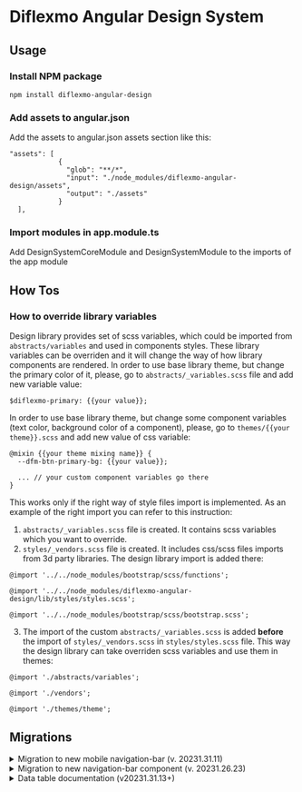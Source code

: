 # Diflexmo Angular Design System

## Usage

### Install NPM package

`npm install diflexmo-angular-design`

### Add assets to **angular.json**

Add the assets to angular.json assets section like this:

```
"assets": [
            {
              "glob": "**/*",
              "input": "./node_modules/diflexmo-angular-design/assets",
              "output": "./assets"
            }
  ],
```

### Import modules in **app.module.ts**

Add DesignSystemCoreModule and DesignSystemModule to the imports of the app module

## How Tos

### How to override library variables

Design library provides set of scss variables, which could be imported from `abstracts/variables` and used in components styles. These library variables can be overriden and it will change the way of how library components are rendered.
In order to use base library theme, but change the primary color of it, please, go to `abstracts/_variables.scss` file and add new variable value:

```
$diflexmo-primary: {{your value}};
```

In order to use base library theme, but change some component variables (text color, background color of a component), please, go to `themes/{{your theme}}.scss` and add new value of css variable:

```
@mixin {{your theme mixing name}} {
  --dfm-btn-primary-bg: {{your value}};

  ... // your custom component variables go there
}
```

This works only if the right way of style files import is implemented. As an example of the right import you can refer to this instruction:

1. `abstracts/_variables.scss` file is created. It contains scss variables which you want to override.
2. `styles/_vendors.scss` file is created. It includes css/scss files imports from 3d party libraries. The design library import is added there:

```
@import '../../node_modules/bootstrap/scss/functions';

@import '../../node_modules/diflexmo-angular-design/lib/styles/styles.scss';

@import '../../node_modules/bootstrap/scss/bootstrap.scss';
```

3. The import of the custom `abstracts/_variables.scss` is added **before** the import of `styles/_vendors.scss` in `styles/styles.scss` file. This way the design library can take overriden scss variables and use them in themes:

```
@import './abstracts/variables';

@import './vendors';

@import './themes/theme';
```

## Migrations

<details>
<summary>Migration to new mobile navigation-bar (v. 20231.31.11)</summary>

### Remove isHiddenForMobile from NavigationItem model

From this version, navigation items will be hidden on mobile view dynamically, based on the width of device screen. Because of it, isHiddenForMobile parameter is not supported. If it was used, please, remove it from your NavigationItem objects creation.

</details>

<details>
<summary>Migration to new navigation-bar component (v. 20231.26.23)</summary>

### Navigation items

All navigation items should be passed as an array of objects to **[navigationItems]** input property of navigation-bar component. Please, update previous implementation, such as:

```
<dfm-navigation-item icon="home-03" title="Dashboard" routerLink="/" [exact]="true"></dfm-navigation-item>
<dfm-navigation-item icon="speedometer-02" title="OVER-C Edge" routerLink="/overc-edge"></dfm-navigation-item>
```

To this one:

```
new NavigationItem('Dashboard', 'home-03', '/', true),
new NavigationItem('OVER-C Edge', 'speedometer-02', '/overc-edge')
```

If you need to pass child navigation items, you can specify them in NavigationItem object:

```
new NavigationItem('Operations', 'dots-grid', undefined, false, true, [
      new NavigationItem('Problems', 'package-x', '/operations/problems'),
      new NavigationItem('All events', 'notification-text', '/operations/events'),
      new NavigationItem('Insights', 'line-chart-up-01', '/operations/insights'),
      new NavigationItem('Configurations', 'package-x', '/operations/configurations'),
    ])
```

### Tenants dropdown and profile items

Tenant dropdown and profile items have been moved directly to navigation bar component. Please, remove them from the code and use **[tenants]**, **[currentTenant]**, **(tenantChanged)** properties of navigation-bar.
Before:

```
<dfm-navigation-bar [content]="content">
  ...
  <ng-template #profileItems>
    <dfm-navigation-item-tenant
      title="Tenants"
      [tenants]="tenants"
      [currentTenantValue]="currentTenant"
      (tenantChanged)="changeTenant($event)"
    ></dfm-navigation-item-tenant>
    <dfm-navigation-item icon="user-01" title="Profile"></dfm-navigation-item>
  </ng-template>
</dfm-navigation-bar>
```

After

```
<dfm-navigation-bar
    [tenants]="tenants"
    [currentTenant]="currentTenant"
    (tenantChanged)="changeTenant($event)"
  >
  </dfm-navigation-bar>
```

### Content

All content of page should go into navigation bar tag. The example of change:
From

```
<dfm-navigation-bar [content]="content"> ... <dfm-navigation-bar>
<div class="content"></div>
```

To

```
<dfm-navigation-bar><div class="content"></div><dfm-navigation-bar>

```

### Messages and notifications

New properties such as **[isTenantDropdownShown]**, **[isNotificationsCounterShown]**, **[isMessagesCounterShown]** have been added. Please, use them in order to configure what should be displayed in navigation bar
To pass notifications and messages use **[notifications]** and **[messages]** properties. In order to dismiss notification or message, subscribe to **(notificationsDismissed)** and **(messagesDismissed)**.

</details>
<details>
<summary>Data table documentation (v20231.31.13+)</summary>

### Dfm Data table

Selector: dfm-data-table

### INPUTS
data: Of type dfmDataSource, contains items which will contain the actual table data
selectable: boolean, when true will add a column with a checkbox at the beginning of the table. Default= false
rowClickable: boolean, when true the data table will report when a row has been clicked and change the mouse to a pointer. Default= false
headers: an array of DfmTableHeader, to pass the title for each column, if the column can be sortable and if a tooltip should be displayed
actions: an array of DfmTableAction, this will add a column at the end of the table with a list of clickable icons
showActions: boolean, when true will show the actions column if any actions were passed to the table. Default= true
stickyActions: boolean, when true will always show the actions column on the write when the table is horizontally scrollable. Default= true
stickyHeader: boolean, when true will always show the header row when table is vertically scrollable. Default= true
stickyFirstRow: boolean, when true will always the first row of the table when it is horizontally scrollable. Default= true
headerSze: 'lg' | 'md' | 'sm', size of the header. Default= 'lg'
clearSelected$: subject, when passing any value to the subject the table will set all checkboxes to false in the first row when **[rowSelectable]** is set to true

### OUTPUTS
sorted: the datatable will report back which column the user wishes to sort
rowClicked: report of which row was clicked when **[rowClickable]** was set to true
actionClicked: report of which action icon was clicked when **[showActions]** was set to true and at least one item was **[actions]**
selected: report which row had its checkbox value changed

### MIGRATING FROM DFM-TABLE
To migrate from the old dfm-table, change the selector to dfm-data-table then remove the ng-template containing the **<table-header-cell>** tags and pass an array to the **[header]** parameter to show the header row, the items in the array need at least 'id' and 'label' (label will be shown in the row). After this change all **<table-body-cell>** to **<table-row-cell>**. 

### TRUNCATING DATA IN CELLS
To have the table truncate data in cells, you have to set the max width of the cell by the using the **[maxWidthStyle]** parameter on **<table-row-cell>**, which takes a css value as input (ie. '120px', or '20vw'). To automatically add a tooltip when a cell is truncated, add the value to appear in the tooltip in the **[fullContent]** parameter. Please be aware that when **[stickyFirstRow]** on the data table is set to true and the table is horizontally scrollable, the maxwidth of that row will always be 33vw, no matter what value is passed in **[maxWidthStyle]**.
</details>
